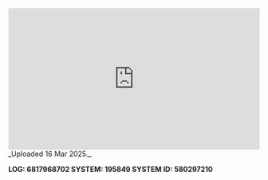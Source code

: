 
<iframe 
  src="https://drive.google.com/file/d/1M1O6kU24ABbSBu6N0licZoJnXNcdZ2-g/preview"  
  style="width:100%; aspect-ratio:16/9; border:0;"
  allowfullscreen>
</iframe>
_Uploaded 16 Mar 2025._

**LOG: 6817968702
SYSTEM: 195849
SYSTEM ID: 580297210**
